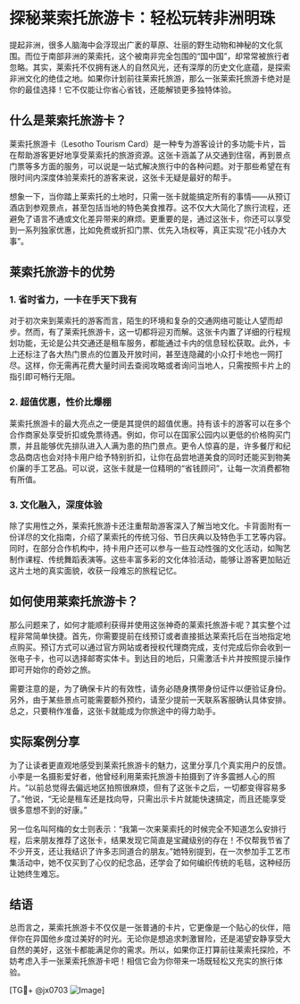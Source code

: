 # 探秘莱索托旅游卡：轻松玩转非洲明珠

提起非洲，很多人脑海中会浮现出广袤的草原、壮丽的野生动物和神秘的文化氛围。而位于南部非洲的莱索托，这个被南非完全包围的“国中国”，却常常被旅行者忽略。其实，莱索托不仅拥有迷人的自然风光，还有深厚的历史文化底蕴，是探索非洲文化的绝佳之地。如果你计划前往莱索托旅游，那么一张莱索托旅游卡绝对是你的最佳选择！它不仅能让你省心省钱，还能解锁更多独特体验。

## 什么是莱索托旅游卡？

莱索托旅游卡（Lesotho Tourism Card）是一种专为游客设计的多功能卡片，旨在帮助游客更好地享受莱索托的旅游资源。这张卡涵盖了从交通到住宿，再到景点门票等多方面的服务，可以说是一站式解决旅行中的各种问题。对于那些希望在有限时间内深度体验莱索托的游客来说，这张卡无疑是最好的帮手。

想象一下，当你踏上莱索托的土地时，只需一张卡就能搞定所有的事情——从预订酒店到参观景点，甚至包括当地的特色美食推荐。这不仅大大简化了旅行流程，还避免了语言不通或文化差异带来的麻烦。更重要的是，通过这张卡，你还可以享受到一系列独家优惠，比如免费或折扣门票、优先入场权等，真正实现“花小钱办大事”。

## 莱索托旅游卡的优势

### 1. 省时省力，一卡在手天下我有

对于初次来到莱索托的游客而言，陌生的环境和复杂的交通网络可能让人望而却步。然而，有了莱索托旅游卡，这一切都将迎刃而解。这张卡内置了详细的行程规划功能，无论是公共交通还是租车服务，都能通过卡内的信息轻松获取。此外，卡上还标注了各大热门景点的位置及开放时间，甚至连隐藏的小众打卡地也一网打尽。这样，你无需再花费大量时间去查阅攻略或者询问当地人，只需按照卡片上的指引即可畅行无阻。

### 2. 超值优惠，性价比爆棚

莱索托旅游卡的最大亮点之一便是其提供的超值优惠。持有该卡的游客可以在多个合作商家处享受折扣或免票待遇。例如，你可以在国家公园内以更低的价格购买门票，并且能够优先排队进入人满为患的热门景点。更令人惊喜的是，许多餐厅和纪念品商店也会对持卡用户给予特别折扣，让你在品尝地道美食的同时还能买到物美价廉的手工艺品。可以说，这张卡就是一位精明的“省钱顾问”，让每一次消费都物有所值。

### 3. 文化融入，深度体验

除了实用性之外，莱索托旅游卡还注重帮助游客深入了解当地文化。卡背面附有一份详尽的文化指南，介绍了莱索托的传统习俗、节日庆典以及特色手工艺等内容。同时，在部分合作机构中，持卡用户还可以参与一些互动性强的文化活动，如陶艺制作课程、传统舞蹈表演等。这些丰富多彩的文化体验活动，能够让游客更加贴近这片土地的真实面貌，收获一段难忘的旅程记忆。

## 如何使用莱索托旅游卡？

那么问题来了，如何才能顺利获得并使用这张神奇的莱索托旅游卡呢？其实整个过程非常简单快捷。首先，你需要提前在线预订或者直接抵达莱索托后在当地指定地点购买。预订方式可以通过官方网站或者授权代理商完成，支付完成后你会收到一张电子卡，也可以选择邮寄实体卡。到达目的地后，只需激活卡片并按照提示操作即可开始你的奇妙之旅。

需要注意的是，为了确保卡片的有效性，请务必随身携带身份证件以便验证身份。另外，由于某些景点可能需要额外预约，请至少提前一天联系客服确认具体安排。总之，只要稍作准备，这张卡就能成为你旅途中的得力助手。

## 实际案例分享

为了让读者更直观地感受到莱索托旅游卡的魅力，这里分享几个真实用户的反馈。小李是一名摄影爱好者，他曾经利用莱索托旅游卡拍摄到了许多震撼人心的照片。“以前总觉得去偏远地区拍照很麻烦，但有了这张卡之后，一切都变得容易多了。”他说，“无论是租车还是找向导，只需出示卡片就能快速搞定，而且还能享受很多意想不到的好康。”

另一位名叫阿梅的女士则表示：“我第一次来莱索托的时候完全不知道怎么安排行程，后来朋友推荐了这张卡，结果发现它简直是宝藏级别的存在！不仅帮我节省了不少开支，还让我结识了许多志同道合的朋友。”她特别提到，在一次参加手工艺市集活动中，她不仅买到了心仪的纪念品，还学会了如何编织传统的毛毯，这种经历让她终生难忘。

## 结语

总而言之，莱索托旅游卡不仅仅是一张普通的卡片，它更像是一个贴心的伙伴，陪伴你在异国他乡度过美好的时光。无论你是想追求刺激冒险，还是渴望安静享受大自然的美好，这张卡都能满足你的需求。所以，如果你正打算前往莱索托探险，不妨考虑入手一张莱索托旅游卡吧！相信它会为你带来一场既轻松又充实的旅行体验。

[TG💪+ @jx0703 ![Image](https://github.com/user-attachments/assets/dbca1d08-cadb-493c-b0ec-ad6f7a83f270)]